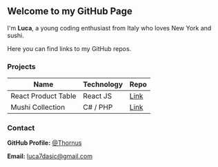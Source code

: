 <link rel="shortcut icon" type="image/x-icon" href="/favicon.ico?">

## Welcome to my GitHub Page

I'm **Luca**, a young coding enthusiast from Italy who loves New York and sushi.

Here you can find links to my GitHub repos.

### Projects

Name                |    Technology    |    Repo     
------------        |   -------------  |-------------
React Product Table |     React JS     | [Link](https://github.com/Thornus/react-product-table)
Mushi Collection    |     C# / PHP     | [Link](https://github.com/Thornus/mushi-collection)

### Contact

**GitHub Profile:** [@Thornus](https://github.com/Thornus)

**Email:** luca7dasic@gmail.com
